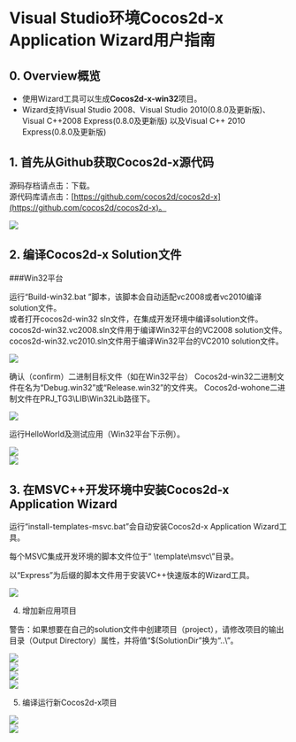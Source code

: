 # Visual Studio环境Cocos2d-x Application Wizard用户指南

## 0. Overview概览

- 使用Wizard工具可以生成**Cocos2d-x-win32**项目。
- Wizard支持Visual Studio 2008、Visual Studio 2010(0.8.0及更新版)、Visual C++2008 Express(0.8.0及更新版) 以及Visual C++ 2010 Express(0.8.0及更新版)

## 1. 首先从Github获取Cocos2d-x源代码
源码存档请点击：下载。   
源代码库请点击：[https://github.com/cocos2d/cocos2d-x](https://github.com/cocos2d/cocos2d-x)。

![](./res/cc_repository.PNG)

## 2. 编译Cocos2d-x Solution文件
###Win32平台

运行“Build-win32.bat ”脚本，该脚本会自动适配vc2008或者vc2010编译solution文件。       
或者打开cocos2d-win32 sln文件，在集成开发环境中编译solution文件。     
cocos2d-win32.vc2008.sln文件用于编译Win32平台的VC2008 solution文件。    
cocos2d-win32.vc2010.sln文件用于编译Win32平台的VC2010 solution文件。

![](./res/cc_build_solution.PNG)

确认（confirm）二进制目标文件（如在Win32平台）
Cocos2d-win32二进制文件在名为“Debug.win32”或“Release.win32”的文件夹。
Cocos2d-wohone二进制文件在PRJ_TG3\LIB\Win32Lib路径下。

![](./res/cc_build_folder.PNG)

运行HelloWorld及测试应用（Win32平台下示例）。

![](./res/cc_helloworld_win32.PNG)     
![](./res/cc_tests_win32.PNG) 

## 3. 在MSVC++开发环境中安装Cocos2d-x Application Wizard

运行“install-templates-msvc.bat”会自动安装Cocos2d-x Application Wizard工具。

每个MSVC集成开发环境的脚本文件位于“ \template\msvc\”目录。

以“Express”为后缀的脚本文件用于安装VC++快速版本的Wizard工具。

![](./res/cc_setup_js.PNG)

4. 增加新应用项目

警告：如果想要在自己的solution文件中创建项目（project），请修改项目的输出目录（Output Directory）属性，并将值“$(SolutionDir”换为“..\”。

![](./res/cc_add_new_project.PNG)    
![](./res/cc_new_project_location.PNG)     
![](./res/cc_new_project_feature.PNG)    
![](./res/cc_new_project_source.PNG)    

5. 编译运行新Cocos2d-x项目

![](./res/cc_new_project_binary.PNG)     
![](./res/cc_new_project_run.PNG) 


